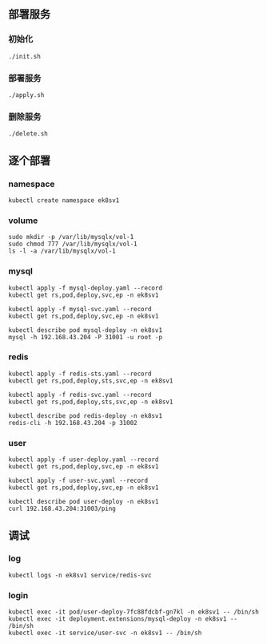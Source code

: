 ## 部署服务

### 初始化
```
./init.sh
```
### 部署服务
```
./apply.sh
```
### 删除服务
```
./delete.sh
```

## 逐个部署

### namespace
```
kubectl create namespace ek8sv1
```

### volume
```
sudo mkdir -p /var/lib/mysqlx/vol-1
sudo chmod 777 /var/lib/mysqlx/vol-1
ls -l -a /var/lib/mysqlx/vol-1
```

### mysql
```
kubectl apply -f mysql-deploy.yaml --record
kubectl get rs,pod,deploy,svc,ep -n ek8sv1

kubectl apply -f mysql-svc.yaml --record
kubectl get rs,pod,deploy,svc,ep -n ek8sv1

kubectl describe pod mysql-deploy -n ek8sv1
mysql -h 192.168.43.204 -P 31001 -u root -p
```

### redis  
```
kubectl apply -f redis-sts.yaml --record
kubectl get rs,pod,deploy,sts,svc,ep -n ek8sv1

kubectl apply -f redis-svc.yaml --record
kubectl get rs,pod,deploy,sts,svc,ep -n ek8sv1

kubectl describe pod redis-deploy -n ek8sv1
redis-cli -h 192.168.43.204 -p 31002
```

### user  
```
kubectl apply -f user-deploy.yaml --record
kubectl get rs,pod,deploy,svc,ep -n ek8sv1

kubectl apply -f user-svc.yaml --record
kubectl get rs,pod,deploy,svc,ep -n ek8sv1

kubectl describe pod user-deploy -n ek8sv1
curl 192.168.43.204:31003/ping
```

## 调试

### log
```
kubectl logs -n ek8sv1 service/redis-svc
```

### login
```
kubectl exec -it pod/user-deploy-7fc88fdcbf-gn7kl -n ek8sv1 -- /bin/sh
kubectl exec -it deployment.extensions/mysql-deploy -n ek8sv1 -- /bin/sh
kubectl exec -it service/user-svc -n ek8sv1 -- /bin/sh
```
